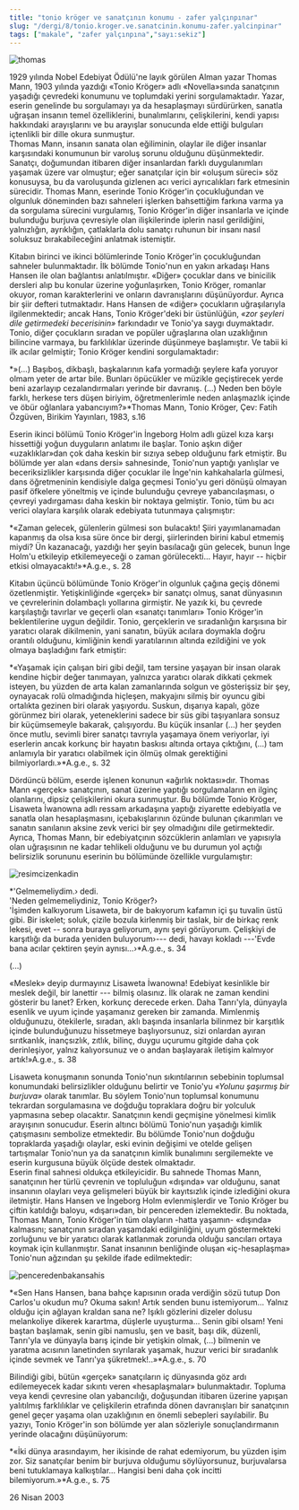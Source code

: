 ```yaml
---
title: "tonio kröger ve sanatçının konumu - zafer yalçınpınar"
slug: "/dergi/8/tonio.kroger.ve.sanatcinin.konumu-zafer.yalcinpinar"
tags: ["makale", "zafer yalçınpına","sayı:sekiz"]
---
```




![thomas](/img/thomas.jpg)


1929 yılında Nobel Edebiyat
Ödülü'ne layık görülen Alman yazar Thomas Mann, 1903 yılında yazdığı
«Tonio Kröger» adlı «Novella»sında sanatçının yaşadığı çevredeki
konumunu ve toplumdaki yerini sorgulamaktadır. Yazar, eserin genelinde
bu sorgulamayı ya da hesaplaşmayı sürdürürken, sanatla uğraşan insanın
temel özelliklerini, bunalımlarını, çelişkilerini, kendi yapısı
hakkındaki arayışlarını ve bu arayışlar sonucunda elde ettiği bulguları
içtenlikli bir dille okura sunmuştur.\
Thomas Mann, insanın sanata olan eğiliminin, olaylar ile diğer insanlar
karşısındaki konumunun bir varoluş sorunu olduğunu düşünmektedir.
Sanatçı, doğumundan itibaren diğer insanlardan farklı duygulanımları
yaşamak üzere var olmuştur; eğer sanatçılar için bir «oluşum süreci» söz
konusuysa, bu da varoluşunda gizlenen acı verici ayrıcalıkları fark
etmesinin sürecidir. Thomas Mann, eserinde Tonio Kröger'in çocukluğundan
ve olgunluk döneminden bazı sahneleri işlerken bahsettiğim farkına varma
ya da sorgulama sürecini vurgulamış, Tonio Kröger'in diğer insanlarla ve
içinde bulunduğu burjuva çevresiyle olan ilişkilerinde iplerin nasıl
gerildiğini, yalnızlığın, ayrıklığın, çatlaklarla dolu sanatçı ruhunun
bir insanı nasıl soluksuz bırakabileceğini anlatmak istemiştir.

Kitabın birinci ve ikinci bölümlerinde Tonio Kröger'in çocukluğundan
sahneler bulunmaktadır. İlk bölümde Tonio'nun en yakın arkadaşı Hans
Hansen ile olan bağlantısı anlatılmıştır. «Diğer» çocuklar dans ve
binicilik dersleri alıp bu konular üzerine yoğunlaşırken, Tonio Kröger,
romanlar okuyor, roman karakterlerini ve onların davranışlarını
düşünüyordur. Ayrıca bir şiir defteri tutmaktadır. Hans Hansen de
«diğer» çocukların uğraşılarıyla ilgilenmektedir; ancak Hans, Tonio
Kröger'deki bir üstünlüğün, *«zor şeyleri dile getirmedeki becerisinin»*
farkındadır ve Tonio'ya saygı duymaktadır. Tonio, diğer çocukların
sıradan ve popüler uğraşlarına olan uzaklığının bilincine varmaya, bu
farklılıklar üzerinde düşünmeye başlamıştır. Ve tabii ki ilk acılar
gelmiştir; Tonio Kröger kendini sorgulamaktadır:

*»(...) Başıboş, dikbaşlı, başkalarının kafa yormadığı şeylere kafa
yoruyor olmam yeter de artar bile. Bunları öpücükler ve müzikle
geçiştirecek yerde beni azarlayıp cezalandırmaları yerinde bir davranış.
(...) Neden ben böyle farklı, herkese ters düşen biriyim,
öğretmenlerimle neden anlaşmazlık içinde ve öbür oğlanlara
yabancıyım?»*Thomas Mann, Tonio Kröger, Çev: Fatih Özgüven, Birikim
Yayınları, 1983, s.16

Eserin ikinci bölümü Tonio Kröger'in İngeborg Holm adlı güzel kıza karşı
hissettiği yoğun duyguların anlatımı ile başlar. Tonio aşkın diğer
«uzaklıklar»dan çok daha keskin bir sızıya sebep olduğunu fark etmiştir.
Bu bölümde yer alan «dans dersi» sahnesinde, Tonio'nun yaptığı yanlışlar
ve beceriksizlikler karşısında diğer çocuklar ile İnge'nin kahkahalarla
gülmesi, dans öğretmeninin kendisiyle dalga geçmesi Tonio'yu geri dönüşü
olmayan pasif öfkelere yöneltmiş ve içinde bulunduğu çevreye
yabancılaşması, o çevreyi yadırgaması daha keskin bir noktaya gelmiştir.
Tonio, tüm bu acı verici olaylara karşılık olarak edebiyata
tutunmaya çalışmıştır:

*«Zaman gelecek, gülenlerin gülmesi son bulacaktı! Şiiri yayımlanamadan
kapanmış da olsa kısa süre önce bir dergi, şiirlerinden birini kabul
etmemiş miydi? Ün kazanacağı, yazdığı her şeyin basılacağı gün gelecek,
bunun İnge Holm'u etkileyip etkilemeyeceği o zaman görülecekti... Hayır,
hayır -- hiçbir etkisi olmayacaktı!»*A.g.e., s. 28

Kitabın üçüncü bölümünde Tonio Kröger'in olgunluk çağına geçiş dönemi
özetlenmiştir. Yetişkinliğinde «gerçek» bir sanatçı olmuş, sanat
dünyasının ve çevrelerinin dolambaçlı yollarına girmiştir. Ne yazık ki,
bu çevrede karşılaştığı tavırlar ve geçerli olan «sanatçı tanımları»
Tonio Kröger'in beklentilerine uygun değildir. Tonio, gerçeklerin ve
sıradanlığın karşısına bir yaratıcı olarak dikilmenin, yani sanatın,
büyük acılara doymakla doğru orantılı olduğunu, kimliğinin kendi
yaratılarının altında ezildiğini ve yok olmaya başladığını
fark etmiştir:

*«Yaşamak için çalışan biri gibi değil, tam tersine yaşayan bir insan
olarak kendine hiçbir değer tanımayan, yalnızca yaratıcı olarak dikkati
çekmek isteyen, bu yüzden de arta kalan zamanlarında solgun ve
gösterişsiz bir şey, oynayacak rolü olmadığında hiçleşen, makyajını
silmiş bir oyuncu gibi ortalıkta gezinen biri olarak yaşıyordu. Suskun,
dışarıya kapalı, göze görünmez biri olarak, yeteneklerini sadece bir süs
gibi taşıyanlara sonsuz bir küçümsemeyle bakarak, çalışıyordu. Bu küçük
insanlar (...) her şeyden önce mutlu, sevimli birer sanatçı tavrıyla
yaşamaya önem veriyorlar, iyi eserlerin ancak korkunç bir hayatın
baskısı altında ortaya çıktığını, (...) tam anlamıyla bir yaratıcı
olabilmek için ölmüş olmak gerektiğini bilmiyorlardı.»*A.g.e., s. 32

Dördüncü bölüm, eserde işlenen konunun «ağırlık noktası»dır. Thomas Mann
«gerçek» sanatçının, sanat üzerine yaptığı sorgulamaların en ilginç
olanlarını, dipsiz çelişkilerini okura sunmuştur. Bu bölümde Tonio
Kröger, Lisaweta İwanowna adlı ressam arkadaşına yaptığı ziyarette
edebiyatla ve sanatla olan hesaplaşmasını, içebakışlarının özünde
bulunan çıkarımları ve sanatın sanılanın aksine zevk verici bir şey
olmadığını dile getirmektedir. Ayrıca, Thomas Mann, bir edebiyatçının
sözcüklerin anlamları ve yapısıyla olan uğraşısının ne kadar tehlikeli
olduğunu ve bu durumun yol açtığı belirsizlik sorununu eserinin bu
bölümünde özellikle vurgulamıştır:


![resimcizenkadin](/img/sorun.jpg)


*'Gelmemeliydim.› dedi.\
'Neden gelmemeliydiniz, Tonio Kröger?›\
'İşimden kalkıyorum Lisaweta, bir de bakıyorum kafamın içi şu tuvalin
üstü gibi. Bir iskelet; soluk, çizile bozula kirlenmiş bir taslak, bir
de birkaç renk lekesi, evet -- sonra buraya geliyorum, aynı şeyi
görüyorum. Çelişkiyi de karşıtlığı da burada yeniden buluyorum›--- dedi,
havayı kokladı ---'Evde bana acılar çektiren şeyin aynısı...›*A.g.e., s.
34

(...)

«Meslek» deyip durmayınız Lisaweta İwanowna! Edebiyat kesinlikle bir
meslek değil, bir lanettir --- bilmiş olasınız. İlk olarak ne zaman
kendini gösterir bu lanet? Erken, korkunç derecede erken. Daha
Tanrı'yla, dünyayla esenlik ve uyum içinde yaşamanız gereken bir
zamanda. Mimlenmiş olduğunuzu, ötekilerle, sıradan, aklı başında
insanlarla bilinmez bir karşıtlık içinde bulunduğunuzu hissetmeye
başlıyorsunuz, sizi onlardan ayıran sırıtkanlık, inançsızlık, zıtlık,
bilinç, duygu uçurumu gitgide daha çok derinleşiyor, yalnız kalıyorsunuz
ve o andan başlayarak iletişim kalmıyor artık!»A.g.e., s. 38

Lisaweta konuşmanın sonunda Tonio'nun sıkıntılarının sebebinin toplumsal
konumundaki belirsizlikler olduğunu belirtir ve Tonio'yu *«Yolunu
şaşırmış bir burjuva»* olarak tanımlar. Bu söylem Tonio'nun toplumsal
konumunu tekrardan sorgulamasına ve doğduğu topraklara doğru bir
yolculuk yapmasına sebep olacaktır. Sanatçının kendi geçmişine yönelmesi
kimlik arayışının sonucudur. Eserin altıncı bölümü Tonio'nun yaşadığı
kimlik çatışmasını sembolize etmektedir. Bu bölümde Tonio'nun doğduğu
topraklarda yaşadığı olaylar, eski evinin değişimi ve otelde gelişen
tartışmalar Tonio'nun ya da sanatçının kimlik bunalımını sergilemekte ve
eserin kurgusuna büyük ölçüde destek olmaktadır.\
Eserin final sahnesi oldukça etkileyicidir. Bu sahnede Thomas Mann,
sanatçının her türlü çevrenin ve topluluğun «dışında» var olduğunu,
sanat insanının olayları veya gelişmeleri büyük bir kayıtsızlık içinde
izlediğini okura iletmiştir. Hans Hansen ve İngeborg Holm evlenmişlerdir
ve Tonio Kröger bu çiftin katıldığı baloyu, «dışarı»dan, bir pencereden
izlemektedir. Bu noktada, Thomas Mann, Tonio Kröger'in tüm olayların
-hatta yaşamın- «dışında» kalmasını; sanatçının sıradan yaşamdaki
edilginliğini, uyum göstermekteki zorluğunu ve bir yaratıcı olarak
katlanmak zorunda olduğu sancıları ortaya koymak için kullanmıştır.
Sanat insanının benliğinde oluşan «iç-hesaplaşma» Tonio'nun ağzından şu
şekilde ifade edilmektedir:



![penceredenbakansahis](/img/8_21_3.jpg)


*«Sen Hans Hansen, bana bahçe
kapısının orada verdiğin sözü tutup Don Carlos'u okudun mu? Okuma sakın!
Artık senden bunu istemiyorum... Yalnız olduğu için ağlayan kraldan sana
ne? Işıklı gözlerini dizeler dolusu melankoliye dikerek karartma,
düşlerle uyuşturma... Senin gibi olsam! Yeni baştan başlamak, senin gibi
namuslu, şen ve basit, başı dik, düzenli, Tanrı'yla ve dünyayla barış
içinde bir yetişkin olmak, (...) bilmenin ve yaratma acısının lanetinden
sıyrılarak yaşamak, huzur verici bir sıradanlık içinde sevmek ve
Tanrı'ya şükretmek!..»*A.g.e., s. 70

Bilindiği gibi, bütün «gerçek» sanatçıların iç dünyasında göz ardı
edilemeyecek kadar sıkıntı veren «hesaplaşmalar» bulunmaktadır. Topluma
veya kendi çevresine olan yabancılığı, doğuşundan itibaren üzerine
yapışan yalıtılmış farklılıklar ve çelişkilerin etrafında dönen
davranışları bir sanatçının genel geçer yaşama olan uzaklığının en
önemli sebepleri sayılabilir. Bu yazıyı, Tonio Kröger'in son bölümde yer
alan sözleriyle sonuçlandırmanın yerinde olacağını düşünüyorum:

*«İki dünya arasındayım, her ikisinde de rahat edemiyorum, bu yüzden
işim zor. Siz sanatçılar benim bir burjuva olduğumu söylüyorsunuz,
burjuvalarsa beni tutuklamaya kalkıştılar... Hangisi beni daha çok
incitti bilemiyorum.»*A.g.e., s. 75

26 Nisan 2003
